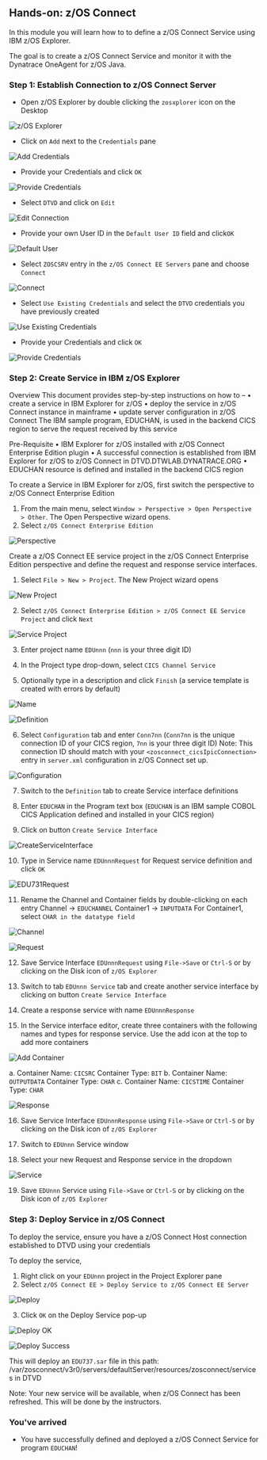 ## Hands-on: z/OS Connect

In this module you will learn how to to define a z/OS Connect Service using IBM z/OS Explorer.

The goal is to create a z/OS Connect Service and monitor it with the Dynatrace OneAgent for z/OS Java.


### Step 1: Establish Connection to z/OS Connect Server
- Open z/OS Explorer by double clicking the `zosxplorer` icon on the Desktop

![z/OS Explorer](../../assets/images/zosexplorer.png)

- Click on `Add` next to the `Credentials` pane

![Add Credentials](../../assets/images/Add_Credentials.png)

- Provide your Credentials and click `OK`

![Provide Credentials](../../assets/images/Provide_Credentials.png)

- Select `DTVD` and click on `Edit`

![Edit Connection](../../assets/images/Edit_Connection.png)

- Provide your own User ID in the `Default User ID` field and click`OK`

![Default User](../../assets/images/Change_DefaultUser.png)

- Select `ZOSCSRV` entry in the `z/OS Connect EE Servers` pane and choose `Connect`

![Connect](../../assets/images/Connect_ZOSSRV.png)

- Select `Use Existing Credentials` and select the `DTVD` credentials you have previously created

![Use Existing Credentials](../../assets/images/Signon_ZOSSRV.png)
   
- Provide your Credentials and click `OK`

![Provide Credentials](../../assets/images/Signon.png)
   
   
### Step 2: Create Service in IBM z/OS Explorer

Overview
This document provides step-by-step instructions on how to – 
•	create a service in IBM Explorer for z/OS 
•	deploy the service in z/OS Connect instance in mainframe
•	update server configuration in z/OS Connect
The IBM sample program, EDUCHAN, is used in the backend CICS region to serve the request received by this service

Pre-Requisite
•	IBM Explorer for z/OS installed with z/OS Connect Enterprise Edition plugin
•	A successful connection is established from IBM Explorer for z/OS to z/OS Connect in DTVD.DTWLAB.DYNATRACE.ORG
•	EDUCHAN resource is defined and installed in the backend CICS region

To create a Service in IBM Explorer for z/OS, first switch the perspective to z/OS Connect Enterprise Edition
1.	From the main menu, select `Window > Perspective > Open Perspective > Other`. The Open Perspective wizard opens.
2.	Select `z/OS Connect Enterprise Edition`

![Perspective](../../assets/images/perspective.png)

Create a z/OS Connect EE service project in the z/OS Connect Enterprise Edition perspective and define the request and response service interfaces.
1.	Select `File > New > Project`. The New Project wizard opens

![New Project](../../assets/images/newproject.png)

2.	Select `z/OS Connect Enterprise Edition > z/OS Connect EE Service Project` and click `Next`

![Service Project](../../assets/images/serviceproject.png)

3.	Enter project name `EDUnnn` (`nnn` is your three digit ID)

4.	In the Project type drop-down, select `CICS Channel Service` 

5.	Optionally type in a description and click `Finish` (a service template is created with errors by default)

![Name](../../assets/images/projectname.png)

![Definition](../../assets/images/Definition.png)

6.	Select `Configuration` tab and enter `Conn7nn` (`Conn7nn` is the unique connection ID of your CICS region, `7nn` is your three digit ID) 
Note: This connection ID should match with your `<zosconnect_cicsIpicConnection>` entry in `server.xml` configuration in z/OS Connect set up. 

![Configuration](../../assets/images/Configuration.png)

7.	Switch to the `Definition` tab to create Service interface definitions

8.	Enter `EDUCHAN` in the Program text box (`EDUCHAN` is an IBM sample COBOL CICS Application defined and installed in your CICS region)

9.	Click on button `Create Service Interface`

![CreateServiceInterface](../../assets/images/CreateServiceInterface.png)

10.	Type in Service name `EDUnnnRequest` for Request service definition and click `OK`

![EDU731Request](../../assets/images/EDU731Request.png)

11.	Rename the Channel and Container fields by double-clicking on each entry
Channel -> `EDUCHANNEL`
Container1 -> `INPUTDATA`
For Container1, select `CHAR in the datatype field`

![Channel](../../assets/images/INPUTDATA.png)

![Request](../../assets/images/SIRequest.png)

12.	Save Service Interface `EDUnnnRequest` using `File->Save` or `Ctrl-S` or by clicking on the Disk icon of `z/OS Explorer`

13.	Switch to tab `EDUnnn Service` tab and create another service interface by clicking on button `Create Service Interface`

14.	Create a response service with name `EDUnnnResponse`

15.	In the Service interface editor, create three containers with the following names and types for response service. Use the add icon at the top to add more containers

![Add Container](../../assets/images/AddContainerpng)

a.	Container Name: `CICSRC`     Container Type: `BIT`
b.	Container Name: `OUTPUTDATA` Container Type: `CHAR`
c.	Container Name: `CICSTIME`   Container Type: `CHAR`

![Response](../../assets/images/SIResponse.png)

16.	Save Service Interface `EDUnnnResponse` using `File->Save` or `Ctrl-S` or by clicking on the Disk icon of `z/OS Explorer`

17.	Switch to `EDUnnn` Service window

18.	Select your new Request and Response service in the dropdown

![Service](../../assets/images/EDU731Service.png)

19.	Save `EDUnnn` Service using `File->Save` or `Ctrl-S` or by clicking on the Disk icon of `z/OS Explorer`

### Step 3: Deploy Service in z/OS Connect

To deploy the service, ensure you have a z/OS Connect Host connection established to DTVD using your credentials

To deploy the service,
1.	Right click on your `EDUnnn` project in the Project Explorer pane
2.	Select `z/OS Connect EE > Deploy Service to z/OS Connect EE Server`

![Deploy](../../assets/images/Deploy.png)

3.	Click `OK` on the Deploy Service pop-up

![Deploy OK](../../assets/images/DeployOK.png)

![Deploy Success](../../assets/images/DeploySuccess.png)

This will deploy an `EDU737.sar` file in this path: /var/zosconnect/v3r0/servers/defaultServer/resources/zosconnect/services in DTVD

Note: Your new service will be available, when z/OS Connect has been refreshed. This will be done by the instructors.

### You've arrived
- You have successfully defined and deployed a z/OS Connect Service for program `EDUCHAN`! 





